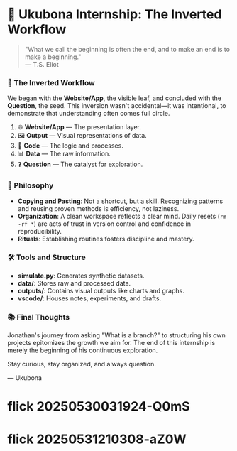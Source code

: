 # 🌱 Ukubona Internship: The Inverted Workflow

> "What we call the beginning is often the end, and to make an end is to make a beginning."  
> — T.S. Eliot

### 🔁 The Inverted Workflow

We began with the **Website/App**, the visible leaf, and concluded with the **Question**, the seed. This inversion wasn't accidental—it was intentional, to demonstrate that understanding often comes full circle.

1. 🌐 **Website/App** — The presentation layer.
2. 🖼️ **Output** — Visual representations of data.
3. 🧾 **Code** — The logic and processes.
4. 📊 **Data** — The raw information.
5. ❓ **Question** — The catalyst for exploration.

### 🧠 Philosophy

- **Copying and Pasting**: Not a shortcut, but a skill. Recognizing patterns and reusing proven methods is efficiency, not laziness.
- **Organization**: A clean workspace reflects a clear mind. Daily resets (`rm -rf *`) are acts of trust in version control and confidence in reproducibility.
- **Rituals**: Establishing routines fosters discipline and mastery.

### 🛠️ Tools and Structure

- **simulate.py**: Generates synthetic datasets.
- **data/**: Stores raw and processed data.
- **outputs/**: Contains visual outputs like charts and graphs.
- **vscode/**: Houses notes, experiments, and drafts.

### 📚 Final Thoughts

Jonathan's journey from asking "What is a branch?" to structuring his own projects epitomizes the growth we aim for. The end of this internship is merely the beginning of his continuous exploration.

Stay curious, stay organized, and always question.

— Ukubona
# flick 20250530031924-Q0mS
# flick 20250531210308-aZ0W
